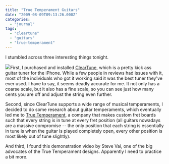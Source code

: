 ```yaml
---
title: "True Temperament Guitars"
date: "2009-08-09T09:13:26.000Z"
categories: 
  - "journal"
tags: 
  - "cleartune"
  - "guitars"
  - "true-temperament"
---
```


I stumbled across three interesting things tonight.

![](images/3gphoneshot.png)First, I purchased and installed [ClearTune](http://www.bitcount.com/cleartune/?CFID=513690&CFTOKEN=98832906), which is a pretty kick ass guitar tuner for the iPhone. While a few people in reviews had issues with it, most of the individuals who got it working said it was the best tuner they've ever used. I have to say, it seems deadly accurate for me. It not only has a coarse scale, but it also has a fine scale, so you can see just how many cents you are off and adjust the string even further.

Second, since ClearTune supports a wide range of musical temperaments, I decided to do some research about guitar temperaments, which eventually led me to [True Temperament](http://www.truetemperament.com/site/index.php), a company that makes custom fret boards such that every string is in tune at every fret position (all guitars nowadays are a massive compromise -- the only position that each string is essentially in tune is when the guitar is played completely open, every other position is most likely out of tune slightly).

And third, I found this demonstration video by Steve Vai, one of the big advocates of the True Temperament designs. Apparently I need to practice a bit more.
